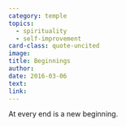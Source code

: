 ```yaml
---
category: temple
topics:
  - spirituality
  - self-improvement
card-class: quote-uncited
image:
title: Beginnings
author:
date: 2016-03-06
text:
link:
---
```

At every end is a new beginning.

